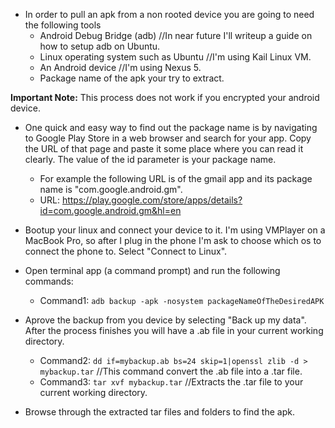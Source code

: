 * In order to pull an apk from a non rooted device you are going to need the following tools
	- Android Debug Bridge (adb) //In near future I'll writeup a guide on how to setup adb on Ubuntu.
	- Linux operating system such as Ubuntu //I'm using Kail Linux VM.
	- An Android device //I'm using Nexus 5.
	- Package name of the apk your try to extract. 
	
**Important Note:** This process does not work if you encrypted your android device.
* One quick and easy way to find out the package name is by navigating to Google Play Store 
in a web browser and search for your app. Copy the URL of that page and paste it some place 
where you can read it clearly. The value of the id parameter is your package name.
	- For example the following URL is of the gmail app and its package name is "com.google.android.gm".
	- URL: https://play.google.com/store/apps/details?id=com.google.android.gm&hl=en
	
* Bootup your linux and connect your device to it. I'm using VMPlayer on a MacBook Pro, so after 
I plug in the phone I'm ask to choose which os to connect the phone to. Select "Connect to Linux".

* Open terminal app (a command prompt) and run the following commands:
	- Command1: `adb backup -apk -nosystem packageNameOfTheDesiredAPK`

* Aprove the backup from you device by selecting "Back up my data". After the process finishes you will
have a .ab file in your current working directory. 
	- Command2: `dd if=mybackup.ab bs=24 skip=1|openssl zlib -d > mybackup.tar` //This command convert the .ab file into a .tar file.
	- Command3: `tar xvf mybackup.tar` //Extracts the .tar file to your current working directory.

* Browse through the extracted tar files and folders to find the apk.


